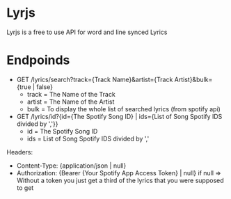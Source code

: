 # Lyrjs
Lyrjs is a free to use API for word and line synced Lyrics

# Endpoinds
- GET /lyrics/search?track={Track Name}&artist={Track Artist}&bulk={true | false}
  - track = The Name of the Track
  - artist = The Name of the Artist
  - bulk = To display the whole list of searched lyrics (from spotify api)
- GET /lyrics/id?{id={The Spotify Song ID} | ids={List of Song Spotify IDS divided by ','}}
  - id = The Spotify Song ID
  - ids = List of Song Spotify IDS divided by ','

Headers:
- Content-Type: {application/json | null}
- Authorization: {Bearer {Your Spotify App Access Token} | null} if null => Without a token you just get a third of the lyrics that you were supposed to get
